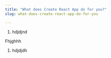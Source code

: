 ```yaml
---
title: "What does Create React App do for you?"
slug: what-does-create-react-app-do-for-you

---
```


1. hdjdjnd

Fhjghhh

1. hdjdjdh